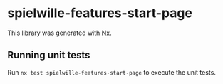# spielwille-features-start-page

This library was generated with [Nx](https://nx.dev).

## Running unit tests

Run `nx test spielwille-features-start-page` to execute the unit tests.
